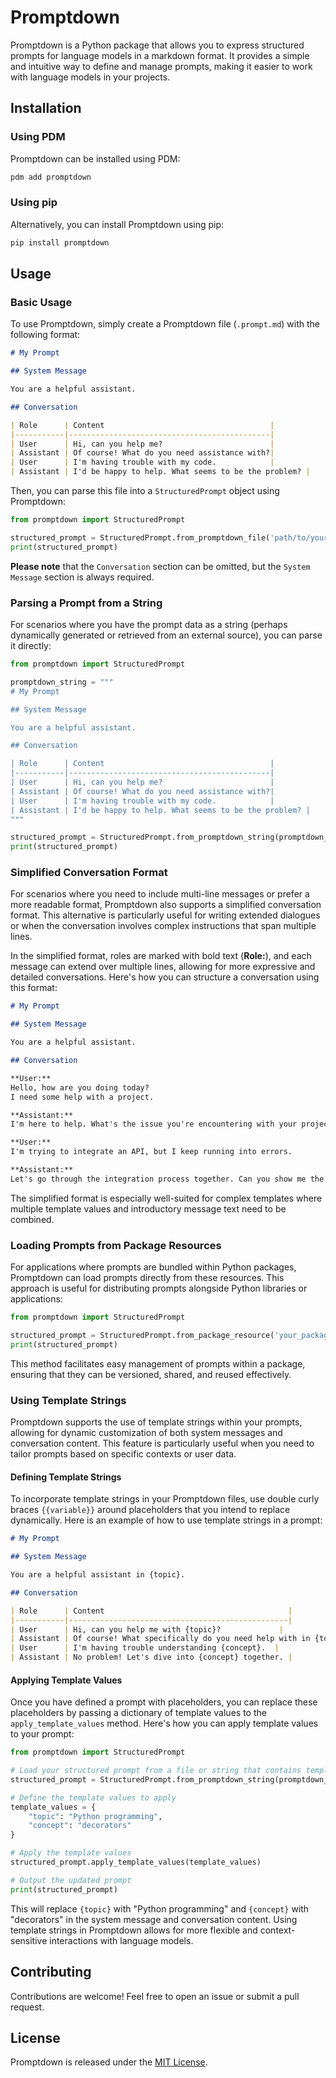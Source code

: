 # Promptdown

Promptdown is a Python package that allows you to express structured prompts for language models in a markdown format. It provides a simple and intuitive way to define and manage prompts, making it easier to work with language models in your projects.

## Installation

### Using PDM

Promptdown can be installed using PDM:

```bash
pdm add promptdown
```

### Using pip

Alternatively, you can install Promptdown using pip:

```bash
pip install promptdown
```

## Usage

### Basic Usage

To use Promptdown, simply create a Promptdown file (`.prompt.md`) with the following format:

```markdown
# My Prompt

## System Message

You are a helpful assistant.

## Conversation

| Role      | Content                                     |
|-----------|---------------------------------------------|
| User      | Hi, can you help me?                        |
| Assistant | Of course! What do you need assistance with?|
| User      | I'm having trouble with my code.            |
| Assistant | I'd be happy to help. What seems to be the problem? |
```

Then, you can parse this file into a `StructuredPrompt` object using Promptdown:

```python
from promptdown import StructuredPrompt

structured_prompt = StructuredPrompt.from_promptdown_file('path/to/your_prompt_file.prompt.md')
print(structured_prompt)
```

**Please note** that the `Conversation` section can be omitted, but the `System Message` section is always required.

### Parsing a Prompt from a String

For scenarios where you have the prompt data as a string (perhaps dynamically generated or retrieved from an external source), you can parse it directly:

```python
from promptdown import StructuredPrompt

promptdown_string = """
# My Prompt

## System Message

You are a helpful assistant.

## Conversation

| Role      | Content                                     |
|-----------|---------------------------------------------|
| User      | Hi, can you help me?                        |
| Assistant | Of course! What do you need assistance with?|
| User      | I'm having trouble with my code.            |
| Assistant | I'd be happy to help. What seems to be the problem? |
"""

structured_prompt = StructuredPrompt.from_promptdown_string(promptdown_string)
print(structured_prompt)
```

### Simplified Conversation Format

For scenarios where you need to include multi-line messages or prefer a more readable format, Promptdown also supports a simplified conversation format. This alternative is particularly useful for writing extended dialogues or when the conversation involves complex instructions that span multiple lines.

In the simplified format, roles are marked with bold text (**Role:**), and each message can extend over multiple lines, allowing for more expressive and detailed conversations. Here's how you can structure a conversation using this format:

```markdown
# My Prompt

## System Message

You are a helpful assistant.

## Conversation

**User:**  
Hello, how are you doing today?  
I need some help with a project.

**Assistant:**  
I'm here to help. What's the issue you're encountering with your project?

**User:**  
I'm trying to integrate an API, but I keep running into errors.

**Assistant:**  
Let's go through the integration process together. Can you show me the code where you're making the API calls?
```

The simplified format is especially well-suited for complex templates where multiple template values and introductory message text need to be combined.

### Loading Prompts from Package Resources

For applications where prompts are bundled within Python packages, Promptdown can load prompts directly from these resources. This approach is useful for distributing prompts alongside Python libraries or applications:

```python
from promptdown import StructuredPrompt

structured_prompt = StructuredPrompt.from_package_resource('your_package', 'your_prompt_file.prompt.md')
print(structured_prompt)
```

This method facilitates easy management of prompts within a package, ensuring that they can be versioned, shared, and reused effectively.

### Using Template Strings

Promptdown supports the use of template strings within your prompts, allowing for dynamic customization of both system messages and conversation content. This feature is particularly useful when you need to tailor prompts based on specific contexts or user data.

#### Defining Template Strings

To incorporate template strings in your Promptdown files, use double curly braces `{{variable}}` around placeholders that you intend to replace dynamically. Here is an example of how to use template strings in a prompt:

```markdown
# My Prompt

## System Message

You are a helpful assistant in {topic}.

## Conversation

| Role      | Content                                         |
|-----------|-------------------------------------------------|
| User      | Hi, can you help me with {topic}?             |
| Assistant | Of course! What specifically do you need help with in {topic}? |
| User      | I'm having trouble understanding {concept}.  |
| Assistant | No problem! Let's dive into {concept} together. |
```

#### Applying Template Values

Once you have defined a prompt with placeholders, you can replace these placeholders by passing a dictionary of template values to the `apply_template_values` method. Here's how you can apply template values to your prompt:

```python
from promptdown import StructuredPrompt

# Load your structured prompt from a file or string that contains template placeholders
structured_prompt = StructuredPrompt.from_promptdown_string(promptdown_string)

# Define the template values to apply
template_values = {
    "topic": "Python programming",
    "concept": "decorators"
}

# Apply the template values
structured_prompt.apply_template_values(template_values)

# Output the updated prompt
print(structured_prompt)
```

This will replace `{topic}` with "Python programming" and `{concept}` with "decorators" in the system message and conversation content. Using template strings in Promptdown allows for more flexible and context-sensitive interactions with language models.

## Contributing

Contributions are welcome! Feel free to open an issue or submit a pull request.

## License

Promptdown is released under the [MIT License](LICENSE).
